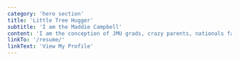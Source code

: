 ```yaml
---
category: 'hero section'
title: 'Little Tree Hugger'
subtitle: 'I am the Maddie Campbell'
content: 'I am the conception of JMU grads, crazy parents, nationals fans, WFT loyalists and NOVA residents.'
linkTo: '/resume/'
linkText: 'View My Profile'
---
```

